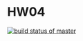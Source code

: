 # HW04
[![build status of master](https://travis-ci.org/cjarrett1/HW04.svg?branch=master)](https://travis-ci.org/cjarrett1/HW04)
